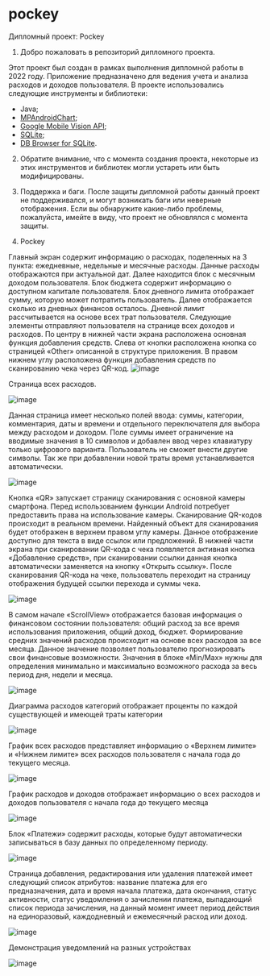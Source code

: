 # pockey
Дипломный проект: Pockey
1. Добро пожаловать в репозиторий дипломного проекта.

Этот проект был создан в рамках выполнения дипломной работы в 2022 году. Приложение предназначено для ведения учета и анализа расходов и доходов пользователя.
В проекте использовались следующие инструменты и библиотеки:
- Java;
- [MPAndroidChart](https://github.com/PhilJay/MPAndroidChart/tree/master/);
- [Google Mobile Vision API](https://developers.google.com/ml-kit);
- [SQLite](https://developer.android.com/training/data-storage/sqlite);
- [DB Browser for SQLite](https://SQLitebrowser.org/ ).
2. Обратите внимание, что с момента создания проекта, некоторые из этих инструментов и библиотек могли устареть или быть модифицированы.
3. Поддержка и баги. После защиты дипломной работы данный проект не поддерживался, и могут возникать баги или неверные отображения.
Если вы обнаружите какие-либо проблемы, пожалуйста, имейте в виду, что проект не обновлялся с момента защиты.

4. Pockey

Главный экран содержит информацию о расходах, поделенных на 3 пункта: ежедневные, недельные и месячные расходы. Данные расходы отображаются при актуальной дат. Далее находится блок с месячным доходом пользователя. Блок бюджета содержит информацию о доступном капитале пользователя. Блок дневного лимита отображает сумму, которую может потратить пользователь. Далее отображается сколько из дневных финансов осталось. Дневной лимит рассчитывается на основе всех трат пользователя.
Следующие элементы отправляют пользователя на странице всех доходов и расходов. По центру в нижней части экрана расположена основная функция добавления средств. Слева от кнопки расположена кнопка со страницей «Other» описанной в структуре приложения. В правом нижнем углу расположена функция добавления средств по сканированию чека через QR-код.
![image](https://github.com/Goondle/pockey/assets/60343348/8593f406-d9e6-4cec-942c-c8c8c2c7dd90)
  
Страница всех расходов.

![image](https://github.com/Goondle/pockey/assets/60343348/2a1d8359-67dd-4e61-b76b-e04bd80937a9)

Данная страница имеет несколько полей ввода: суммы, категории, комментария, даты и времени и отдельного переключателя для выбора между расходом и доходом. Поле суммы имеет ограничение на вводимые значения в 10 символов и добавлен ввод через клавиатуру только цифрового варианта. Пользователь не сможет внести другие символы. Так же при добавлении новой траты время устанавливается автоматически. 

![image](https://github.com/Goondle/pockey/assets/60343348/c5b1f811-1481-4854-bd25-be84c536ce6a)

Кнопка «QR» запускает страницу сканирования с основной камеры смартфона. Перед использованием функции Android потребует предоставить права на использование камеры. Сканирование QR-кодов происходит в реальном времени. 
Найденный объект для сканирования будет отображен в верхнем правом углу камеры. Данное отображение доступно для текста в виде ссылок или предложений. В нижней части экрана при сканировании QR-кода с чека появляется активная кнопка «Добавление средств», при сканировании ссылки данная кнопка автоматически заменяется на кнопку «Открыть ссылку».
После сканирования QR-кода на чеке, пользователь переходит на страницу отображения будущей ссылки перехода и суммы чека.

![image](https://github.com/Goondle/pockey/assets/60343348/64d2b9b5-c5ef-40cb-b096-011583cf43d8)

В самом начале «ScrollView» отображается базовая информация о финансовом состоянии пользователя: общий расход за все время использования приложения, общий доход, бюджет.
Формирование средних значений расходов происходит на основе всех расходов за все месяца. Данное значение позволяет пользователю прогнозировать свои финансовые возможности. Значения в блоке «Min/Max» нужны для определения минимально и максимально возможного расхода за весь период дня, недели и месяца.

![image](https://github.com/Goondle/pockey/assets/60343348/8d55de31-83c9-40cd-901a-0939fa6a44a1)
 
Диаграмма расходов категорий отображает проценты по каждой существующей и имеющей траты категории

![image](https://github.com/Goondle/pockey/assets/60343348/aee91954-c1e5-48bb-9d97-5998262e4934)

График всех расходов представляет информацию о «Верхнем лимите» и «Нижнем лимите» всех расходов пользователя с начала года до текущего месяца. 

![image](https://github.com/Goondle/pockey/assets/60343348/a9c2c4ca-ef87-4452-abd1-dc9d9f54ed16)

График расходов и доходов отображает информацию о всех расходов и доходов пользователя с начала года до текущего месяца

![image](https://github.com/Goondle/pockey/assets/60343348/2193d6b6-5ca2-4eac-a984-007e8ddfbfac)

Блок «Платежи» содержит расходы, которые будут автоматически записываться в базу данных по определенному периоду. 

![image](https://github.com/Goondle/pockey/assets/60343348/50dbf57e-31b1-4df6-9f50-618441f8854b)

Страница добавления, редактирования или удаления платежей имеет следующий список атрибутов: название платежа для его предназначения, дата и время начала платежа, дата окончания, статус активности, статус уведомления о зачислении платежа, выпадающий список периода зачисления, на данный момент имеет период действия на единоразовый, каждодневный и ежемесячный расход или доход.

![image](https://github.com/Goondle/pockey/assets/60343348/2803ee53-e97b-424b-b7b9-660a2b9f271c)

Демонстрация уведомлений на разных устройствах 

![image](https://github.com/Goondle/pockey/assets/60343348/61f192ed-3731-4f5a-982f-3b62ba4bd7c8)

